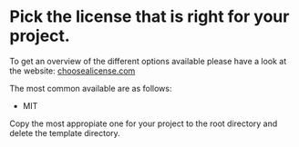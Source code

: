 # Pick the license that is right for your project.

To get an overview of the different options available please have a look at the website: [choosealicense.com](https://choosealicense.com/)

The most common available are as follows: 

* MIT



Copy the most appropiate one for your project to the root directory and delete the template directory.